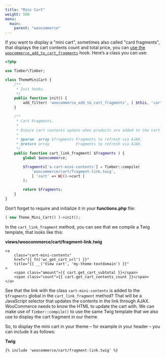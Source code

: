 ```yaml
---
title: "Mini Cart"
weight: 500
menu:
  main:
    parent: "woocommerce"
---
```


If you want to display a "mini cart", sometimes also called "card fragments", that displays the cart contents count and total price, you can [use the `woocommerce_add_to_cart_fragments`](https://docs.woocommerce.com/document/show-cart-contents-total/) hook. Here’s a class you can use:

```php
<?php

use Timber\Timber;

class ThemeMiniCart {
    /**
     * Init hooks.
     */
    public function init() {
        add_filter( 'woocommerce_add_to_cart_fragments', [ $this, 'cart_link_fragment' ] );
    }

    /**
     * Cart Fragments.
     *
     * Ensure cart contents update when products are added to the cart via AJAX.
     *
     * @param  array $fragments Fragments to refresh via AJAX.
     * @return array            Fragments to refresh via AJAX.
     */
    public function cart_link_fragment( $fragments ) {
        global $woocommerce;

        $fragments['a.cart-mini-contents'] = Timber::compile(
            'woocommerce/cart/fragment-link.twig',
            [ 'cart' => WC()->cart ]
        );

        return $fragments;
    }
}
```

Don’t forget to require and initialize it in your **functions.php** file:

```php
( new Theme_Mini_Cart() )->init();
```

In the `cart_link_fragment` method, you can see that we compile a Twig template, that looks like this:

**views/woocommerce/cart/fragment-link.twig**

```twig
<a
    class="cart-mini-contents"
    href="{{ fn('wc_get_cart_url') }}"
    title="{{ __('View cart', 'my-theme-textdomain') }}"
>
    <span class="amount">{{ cart.get_cart_subtotal }}</span>
    <span class="count">{{ cart.get_cart_contents_count }}</span>
</a>
```

See that the link with the class `cart-mini-contents` is added to the `$fragments` global in the `cart_link_fragment` method? That will be a JavaScript selector that updates the contents in the link through AJAX. WooCommerce needs to know the HTML to update the cart with. We can make use of `Timber::compile()` to use the same Twig template that we also use to display the cart fragment in our theme.

So, to display the mini cart in your theme – for example in your header – you can include it as follows:

**Twig**

```Twig
{% include 'woocommerce/cart/fragment-link.twig' %}
```
